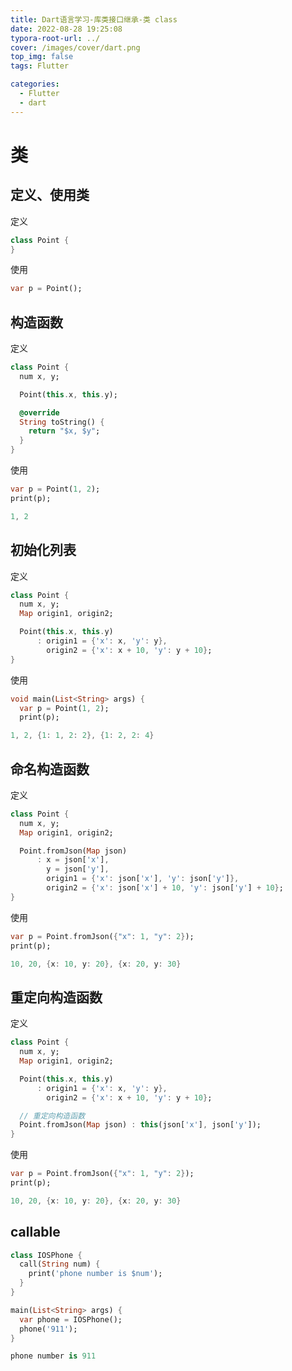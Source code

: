 ```yaml
---
title: Dart语言学习-库类接口继承-类 class
date: 2022-08-28 19:25:08
typora-root-url: ../
cover: /images/cover/dart.png
top_img: false
tags: Flutter

categories:
  - Flutter
  - dart
---
```


# 类

## 定义、使用类

定义

```dart
class Point {
}
```

使用

```dart
var p = Point();
```

## 构造函数

定义

```dart
class Point {
  num x, y;

  Point(this.x, this.y);

  @override
  String toString() {
    return "$x, $y";
  }
}
```

使用

```dart
var p = Point(1, 2);
print(p);

1, 2
```

## 初始化列表

定义

```dart
class Point {
  num x, y;
  Map origin1, origin2;

  Point(this.x, this.y)
      : origin1 = {'x': x, 'y': y},
        origin2 = {'x': x + 10, 'y': y + 10};
}
```

使用

```dart
void main(List<String> args) {
  var p = Point(1, 2);
  print(p);

1, 2, {1: 1, 2: 2}, {1: 2, 2: 4}
```

## 命名构造函数

定义

```dart
class Point {
  num x, y;
  Map origin1, origin2;

  Point.fromJson(Map json)
      : x = json['x'],
        y = json['y'],
        origin1 = {'x': json['x'], 'y': json['y']},
        origin2 = {'x': json['x'] + 10, 'y': json['y'] + 10};
}
```

使用

```dart
var p = Point.fromJson({"x": 1, "y": 2});
print(p);

10, 20, {x: 10, y: 20}, {x: 20, y: 30}
```

## 重定向构造函数

定义

```dart
class Point {
  num x, y;
  Map origin1, origin2;

  Point(this.x, this.y)
      : origin1 = {'x': x, 'y': y},
        origin2 = {'x': x + 10, 'y': y + 10};

  // 重定向构造函数
  Point.fromJson(Map json) : this(json['x'], json['y']);
}
```

使用

```dart
var p = Point.fromJson({"x": 1, "y": 2});
print(p);

10, 20, {x: 10, y: 20}, {x: 20, y: 30}
```

## callable

```dart
class IOSPhone {
  call(String num) {
    print('phone number is $num');
  }
}

main(List<String> args) {
  var phone = IOSPhone();
  phone('911');
}

phone number is 911
```
